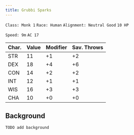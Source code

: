 ```yaml
---
title: Grubbi Sparks
---
```


`Class: Monk 1` `Race: Human` `Alignment: Neutral Good` `10 HP`

`Speed: 9m` `AC 17`

| Char. | Value | Modifier | Sav. Throws |
| ----- | ----- | -------- | ----------- |
| STR   | 11    | +1       | +2          |
| DEX   | 18    | +4       | +6          |
| CON   | 14    | +2       | +2          |
| INT   | 12    | +1       | +1          |
| WIS   | 16    | +3       | +3          |
| CHA   | 10    | +0       | +0          |

## Background

`TODO add background`
